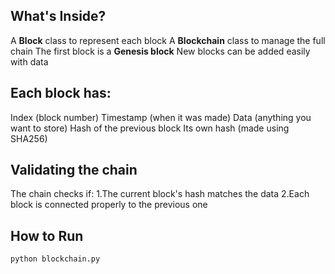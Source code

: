 
## What's Inside?
A **Block** class to represent each block
A **Blockchain** class to manage the full chain
The first block is a **Genesis block**
New blocks can be added easily with data

## Each block has:
Index (block number)
Timestamp (when it was made)
Data (anything you want to store)
Hash of the previous block
Its own hash (made using SHA256)

## Validating the chain
The chain checks if:
1.The current block's hash matches the data
2.Each block is connected properly to the previous one

## How to Run
```bash
python blockchain.py
